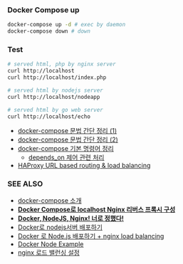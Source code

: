 
### Docker Compose up
```sh
docker-compose up -d # exec by daemon
docker-compose down # down
```

### Test
```sh
# served html, php by nginx server
curl http://localhost
curl http://localhost/index.php

# served html by nodejs server
curl http://localhost/nodeapp

# served html by go web server
curl http://localhost/echo
```

- [docker-compose 문법 간단 정리 (1)](https://nirsa.tistory.com/79)
- [docker-compose 문법 간단 정리 (2)](https://nirsa.tistory.com/80)
- [docker-compose 기본 명령어 정리](https://nirsa.tistory.com/81)
	- [depends_on 제어 관련 처리]( https://docs.docker.com/compose/startup-order/)
- [HAProxy URL based routing & load balancing](https://nirsa.tistory.com/212)
### SEE ALSO
- [docker-compose 소개](https://medium.com/sjk5766/docker-compose-%EC%86%8C%EA%B0%9C-f84840ff7203)
- **[Docker Compose로 localhost Nginx 리버스 프록시 구성](https://medium.com/sjk5766/docker-compose%EB%A1%9C-localhost-nginx-%EB%A6%AC%EB%B2%84%EC%8A%A4-%ED%94%84%EB%A1%9D%EC%8B%9C-%EA%B5%AC%EC%84%B1-8214d41a94fc)**
- **[Docker, NodeJS, Nginx! 너로 정했다!](http://labs.brandi.co.kr/2018/05/25/kangww.html)**
- [Docker로 nodejs서버 배포하기](https://ho1234c.github.io/2017/01/31/2017-01-31-docker-nodejs/index.html)
- [Docker 로 Node.js 배포하기 + nginx load balancing](https://seokjun.kim/docker-nginx-node/)
- [Docker Node Example](https://judo0179.tistory.com/46)
- [nginx 로드 밸런싱 설정](https://www.lesstif.com/system-admin/nginx-load-balancing-35357063.html)

